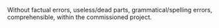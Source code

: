 Without factual errors, useless/dead parts, grammatical/spelling errors, comprehensible, within the commissioned project.

